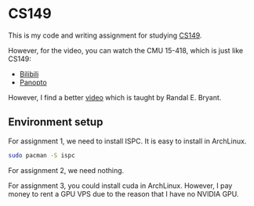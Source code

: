 # CS149

This is my code and writing assignment for studying [CS149](https://gfxcourses.stanford.edu/cs149/fall21/lecture/).

However, for the video, you can watch the CMU 15-418, which is just
like CS149:

+ [Bilibili](https://www.bilibili.com/video/BV16k4y1z7z9)
+ [Panopto](https://scs.hosted.panopto.com/Panopto/Pages/Sessions/List.aspx#folderID=%22f62c2297-de88-4e63-aff2-06641fa25e98%22)

However, I find a better [video](http://www.cs.cmu.edu/afs/cs/academic/class/15418-f18/www/schedule.html) which is taught by Randal E. Bryant.

## Environment setup

For assignment 1, we need to install ISPC. It is easy to install in ArchLinux.

```sh
sudo pacman -S ispc
```

For assignment 2, we need nothing.

For assignment 3, you could install cuda in ArchLinux. However, I pay money to
rent a GPU VPS due to the reason that I have no NVIDIA GPU.

